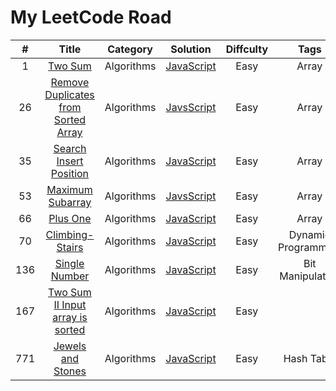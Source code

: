 # My LeetCode Road

|  #  |                                                         Title                                                         |  Category  |                               Solution                               | Diffculty |        Tags         |       |
|:---:|:---------------------------------------------------------------------------------------------------------------------:|:----------:|:--------------------------------------------------------------------:|:---------:|:-------------------:|:------|
|  1  |                             [Two Sum](https://leetcode.com/problems/two-sum/description/)                             | Algorithms |               [JavaScript](./Algorithms/1-Two-Sum.js)                |   Easy    |        Array        |       |
| 26  | [Remove Duplicates from Sorted Array](https://leetcode.com/problems/remove-duplicates-from-sorted-array/description/) | Algorithms | [JavsScript](./Algorithms/26-Remove-Duplicates-from-Sorted-Array.js) |   Easy    |        Array        |       |
| 35  |                [Search Insert Position](https://leetcode.com/problems/search-insert-position/discuss/)                | Algorithms |       [JavaScript](./Algorithms/35-Search-Insert-Position.js)        |   Easy    |        Array        |       |
| 53  |                   [Maximum Subarray](https://leetcode.com/problems/maximum-subarray/description/#)                    | Algorithms |          [JavsScript](./Algorithms/53-Maximum-Subarray.js)           |   Easy    |        Array        |       |
| 66  |                            [Plus One](https://leetcode.com/problems/plus-one/description/)                            | Algorithms |              [JavaScript](./Algorithms/66-Plus-One.js)               |   Easy    |        Array        |       |
| 70  |                     [Climbing-Stairs](https://leetcode.com/problems/climbing-stairs/description/)                     | Algorithms |          [JavaScript]((./Algorithms/70-Climbing-Stairs.js))          |   Easy    | Dynamic Programming |       |
| 136 |                       [Single Number](https://leetcode.com/problems/single-number/description/)                       | Algorithms |           [JavaScript](./Algorithms/136-Single-Number.js)            |   Easy    |  Bit Manipulation   |       |
| 167 |    [Two Sum II Input array is sorted](https://leetcode.com/problems/two-sum-ii-input-array-is-sorted/description/)    | Algorithms |  [JavaScript](./Algorithms/167-Two-Sum-II-Input-array-is-sorted.js)  |   Easy    |                     | Array |
| 771 |                   [Jewels and Stones](https://leetcode.com/problems/jewels-and-stones/description/)                   | Algorithms |          [JavaScript](./Algorithms/771-Jewls-and-Stones.js)          |   Easy    |     Hash Table      |       |
